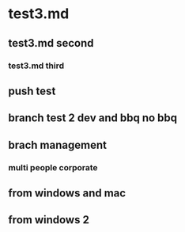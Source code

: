 # test3.md
## test3.md second
### test3.md third
## push test
## branch test 2 dev and bbq no bbq
## brach management
### multi people corporate
## from windows and mac
## from windows 2
